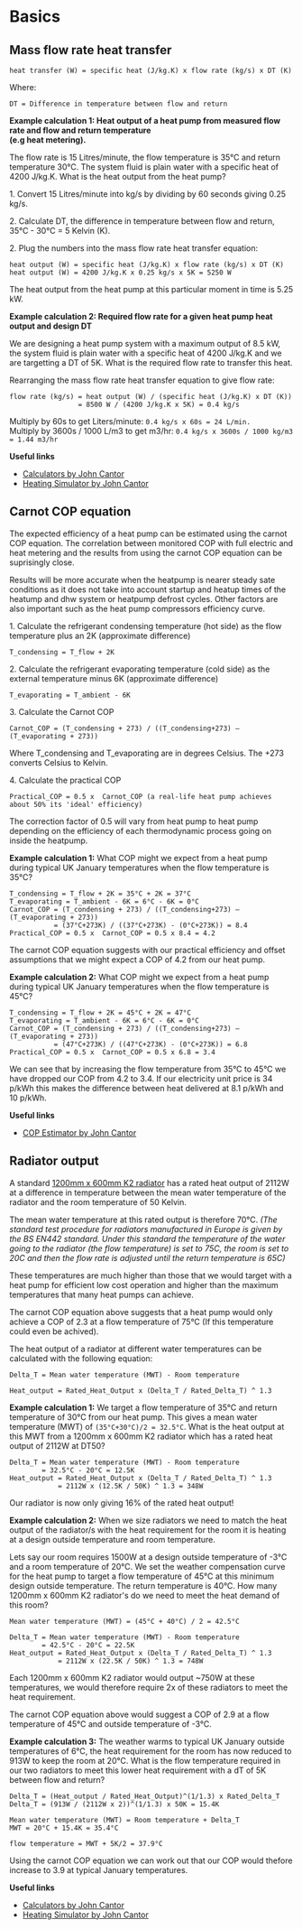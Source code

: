 # Basics

## Mass flow rate heat transfer

    heat transfer (W) = specific heat (J/kg.K) x flow rate (kg/s) x DT (K)

Where:

    DT = Difference in temperature between flow and return

**Example calculation 1: Heat output of a heat pump from measured flow rate and flow and return temperature<br>(e.g heat metering).**

The flow rate is 15 Litres/minute, the flow temperature is 35°C and return temperature 30°C. The system fluid is plain water with a specific heat of 4200 J/kg.K. What is the heat output from the heat pump?

1\. Convert 15 Litres/minute into kg/s by dividing by 60 seconds giving 0.25 kg/s.

2\. Calculate DT, the difference in temperature between flow and return, 35°C - 30°C = 5 Kelvin (K).

2\. Plug the numbers into the mass flow rate heat transfer equation:

    heat output (W) = specific heat (J/kg.K) x flow rate (kg/s) x DT (K)
    heat output (W) = 4200 J/kg.K x 0.25 kg/s x 5K = 5250 W
    
The heat output from the heat pump at this particular moment in time is 5.25 kW.


**Example calculation 2: Required flow rate for a given heat pump heat output and design DT**

We are designing a heat pump system with a maximum output of 8.5 kW, the system fluid is plain water with a specific heat of 4200 J/kg.K and we are targetting a DT of 5K. What is the required flow rate to transfer this heat.

Rearranging the mass flow rate heat transfer equation to give flow rate:

    flow rate (kg/s) = heat output (W) / (specific heat (J/kg.K) x DT (K))
                     = 8500 W / (4200 J/kg.K x 5K) = 0.4 kg/s
                     
Multiply by 60s to get Liters/minute: `0.4 kg/s x 60s = 24 L/min.`<br>
Multiply by 3600s / 1000 L/m3 to get m3/hr: `0.4 kg/s x 3600s / 1000 kg/m3 = 1.44 m3/hr`

**Useful links**

- [Calculators by John Cantor](https://heatpumps.co.uk/calculators)
- [Heating Simulator by John Cantor](https://heatpumps.co.uk/heating-simulator-for-radiators/)

## Carnot COP equation

The expected efficiency of a heat pump can be estimated using the carnot COP equation. The correlation between monitored COP with full electric and heat metering and the results from using the carnot COP equation can be suprisingly close.

Results will be more accurate when the heatpump is nearer steady sate conditions as it does not take into account startup and heatup times of the heatump and dhw system or heatpump defrost cycles. Other factors are also important such as the heat pump compressors efficiency curve.

1\. Calculate the refrigerant condensing temperature (hot side) as the flow temperature plus an 2K (approximate difference)

    T_condensing = T_flow + 2K

2\. Calculate the refrigerant evaporating temperature (cold side) as the external temperature minus 6K (approximate difference)
    
    T_evaporating = T_ambient - 6K

3\. Calculate the Carnot COP

    Carnot_COP = (T_condensing + 273) / ((T_condensing+273) – (T_evaporating + 273))

Where T_condensing and T_evaporating are in degrees Celsius. The +273 converts Celsius to Kelvin.

4\. Calculate the practical COP

    Practical_COP = 0.5 x  Carnot_COP (a real-life heat pump achieves about 50% its 'ideal' efficiency)
    
The correction factor of 0.5 will vary from heat pump to heat pump depending on the efficiency of each thermodynamic process going on inside the heatpump.

**Example calculation 1:** What COP might we expect from a heat pump during typical UK January temperatures when the flow temperature is 35°C?

    T_condensing = T_flow + 2K = 35°C + 2K = 37°C
    T_evaporating = T_ambient - 6K = 6°C - 6K = 0°C
    Carnot_COP = (T_condensing + 273) / ((T_condensing+273) – (T_evaporating + 273))
               = (37°C+273K) / ((37°C+273K) - (0°C+273K)) = 8.4
    Practical_COP = 0.5 x  Carnot_COP = 0.5 x 8.4 = 4.2
    
The carnot COP equation suggests with our practical efficiency and offset assumptions that we might expect a COP of 4.2 from our heat pump.

**Example calculation 2:** What COP might we expect from a heat pump during typical UK January temperatures when the flow temperature is 45°C?

    T_condensing = T_flow + 2K = 45°C + 2K = 47°C
    T_evaporating = T_ambient - 6K = 6°C - 6K = 0°C
    Carnot_COP = (T_condensing + 273) / ((T_condensing+273) – (T_evaporating + 273))
               = (47°C+273K) / ((47°C+273K) - (0°C+273K)) = 6.8
    Practical_COP = 0.5 x  Carnot_COP = 0.5 x 6.8 = 3.4
    
We can see that by increasing the flow temperature from 35°C to 45°C we have dropped our COP from 4.2 to 3.4. If our electricity unit price is 34 p/kWh this makes the difference between heat delivered at 8.1 p/kWh and 10 p/kWh.

**Useful links**

- [COP Estimator by John Cantor](https://heatpumps.co.uk/cop-estimator)

## Radiator output

A standard [1200mm x 600mm K2 radiator](https://www.toolstation.com/kudox-premium-type-22-steel-panel-radiator/p80524) has a rated heat output of 2112W at a difference in temperature between the mean water temperature of the radiator and the room temperature of 50 Kelvin. 

The mean water temperature at this rated output is therefore 70°C. *(The standard test procedure for radiators manufactured in Europe is given by the BS EN442 standard. Under this standard the temperature of the water going to the radiator (the flow temperature) is set to 75C, the room is set to 20C and then the flow rate is adjusted until the return temperature is 65C)*

These temperatures are much higher than those that we would target with a heat pump for efficient low cost operation and higher than the maximum temperatures that many heat pumps can achieve. 

The carnot COP equation above suggests that a heat pump would only achieve a COP of 2.3 at a flow temperature of 75°C (If this temperature could even be achived).

The heat output of a radiator at different water temperatures can be calculated with the following equation:

    Delta_T = Mean water temperature (MWT) - Room temperature

    Heat_output = Rated_Heat_Output x (Delta_T / Rated_Delta_T) ^ 1.3

**Example calculation 1:** We target a flow temperature of 35°C and return temperature of 30°C from our heat pump. This gives a mean water temperature (MWT) of `(35°C+30°C)/2 = 32.5°C`. What is the heat output at this MWT from a 1200mm x 600mm K2 radiator which has a rated heat output of 2112W at DT50?

    Delta_T = Mean water temperature (MWT) - Room temperature
            = 32.5°C - 20°C = 12.5K
    Heat_output = Rated_Heat_Output x (Delta_T / Rated_Delta_T) ^ 1.3
                = 2112W x (12.5K / 50K) ^ 1.3 = 348W
                
Our radiator is now only giving 16% of the rated heat output!

**Example calculation 2:** When we size radiators we need to match the heat output of the radiator/s with the heat requirement for the room it is heating at a design outside temperature and room temperature.

Lets say our room requires 1500W at a design outside temperature of -3°C and a room temperature of 20°C. We set the weather compensation curve for the heat pump to target a flow temperature of 45°C at this minimum design outside temperature. The return temperature is 40°C. How many 1200mm x 600mm K2 radiator's do we need to meet the heat demand of this room?

    Mean water temperature (MWT) = (45°C + 40°C) / 2 = 42.5°C

    Delta_T = Mean water temperature (MWT) - Room temperature
            = 42.5°C - 20°C = 22.5K
    Heat_output = Rated_Heat_Output x (Delta_T / Rated_Delta_T) ^ 1.3
                = 2112W x (22.5K / 50K) ^ 1.3 = 748W
                
Each 1200mm x 600mm K2 radiator would output ~750W at these temperatures, we would therefore require 2x of these radiators to meet the heat requirement.

The carnot COP equation above would suggest a COP of 2.9 at a flow temperature of 45°C and outside temperature of -3°C.

**Example calculation 3:** The weather warms to typical UK January outside temperatures of 6°C, the heat requirement for the room has now reduced to 913W to keep the room at 20°C. What is the flow temperature required in our two radiators to meet this lower heat requirement with a dT of 5K between flow and return?

    Delta_T = (Heat_output / Rated_Heat_Output)^(1/1.3) x Rated_Delta_T
    Delta_T = (913W / (2112W x 2))^(1/1.3) x 50K = 15.4K
    
    Mean water temperature (MWT) = Room temperature + Delta_T
    MWT = 20°C + 15.4K = 35.4°C
    
    flow temperature = MWT + 5K/2 = 37.9°C
    
Using the carnot COP equation we can work out that our COP would thefore increase to 3.9 at typical January temperatures.

**Useful links**

- [Calculators by John Cantor](https://heatpumps.co.uk/calculators)
- [Heating Simulator by John Cantor](https://heatpumps.co.uk/heating-simulator-for-radiators/)

